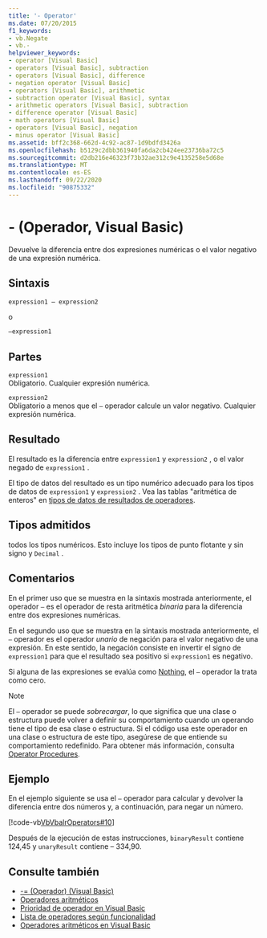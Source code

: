 ```yaml
---
title: '- Operator'
ms.date: 07/20/2015
f1_keywords:
- vb.Negate
- vb.-
helpviewer_keywords:
- operator [Visual Basic]
- operators [Visual Basic], subtraction
- operators [Visual Basic], difference
- negation operator [Visual Basic]
- operators [Visual Basic], arithmetic
- subtraction operator [Visual Basic], syntax
- arithmetic operators [Visual Basic], subtraction
- difference operator [Visual Basic]
- math operators [Visual Basic]
- operators [Visual Basic], negation
- minus operator [Visual Basic]
ms.assetid: bff2c368-662d-4c92-ac87-1d9bdfd3426a
ms.openlocfilehash: b5129c2dbb361940fa6da2cb424ee23736ba72c5
ms.sourcegitcommit: d2db216e46323f73b32ae312c9e4135258e5d68e
ms.translationtype: MT
ms.contentlocale: es-ES
ms.lasthandoff: 09/22/2020
ms.locfileid: "90875332"
---
```

# <a name="--operator-visual-basic"></a>- (Operador, Visual Basic)

Devuelve la diferencia entre dos expresiones numéricas o el valor negativo de una expresión numérica.  
  
## <a name="syntax"></a>Sintaxis  
  
```vb  
expression1 – expression2
```
  
o

```vb  
–expression1  
```  
  
## <a name="parts"></a>Partes  

 `expression1`  
 Obligatorio. Cualquier expresión numérica.  
  
 `expression2`  
 Obligatorio a menos que el `–` operador calcule un valor negativo. Cualquier expresión numérica.  
  
## <a name="result"></a>Resultado  

 El resultado es la diferencia entre `expression1` y `expression2` , o el valor negado de `expression1` .  
  
 El tipo de datos del resultado es un tipo numérico adecuado para los tipos de datos de `expression1` y `expression2` . Vea las tablas "aritmética de enteros" en [tipos de datos de resultados de operadores](data-types-of-operator-results.md).  
  
## <a name="supported-types"></a>Tipos admitidos  

 todos los tipos numéricos. Esto incluye los tipos de punto flotante y sin signo y `Decimal` .  
  
## <a name="remarks"></a>Comentarios  

 En el primer uso que se muestra en la sintaxis mostrada anteriormente, el operador `–` es el operador de resta aritmética *binaria* para la diferencia entre dos expresiones numéricas.  
  
 En el segundo uso que se muestra en la sintaxis mostrada anteriormente, el `–` operador es el operador *unario* de negación para el valor negativo de una expresión. En este sentido, la negación consiste en invertir el signo de `expression1` para que el resultado sea positivo si `expression1` es negativo.  
  
 Si alguna de las expresiones se evalúa como [Nothing](../nothing.md), el `–` operador la trata como cero.  
  
> [!NOTE]
> El `–` operador se puede *sobrecargar*, lo que significa que una clase o estructura puede volver a definir su comportamiento cuando un operando tiene el tipo de esa clase o estructura. Si el código usa este operador en una clase o estructura de este tipo, asegúrese de que entiende su comportamiento redefinido. Para obtener más información, consulta [Operator Procedures](../../programming-guide/language-features/procedures/operator-procedures.md).  
  
## <a name="example"></a>Ejemplo  

 En el ejemplo siguiente se usa el `–` operador para calcular y devolver la diferencia entre dos números y, a continuación, para negar un número.  
  
 [!code-vb[VbVbalrOperators#10](~/samples/snippets/visualbasic/VS_Snippets_VBCSharp/VbVbalrOperators/VB/Class1.vb#10)]  
  
 Después de la ejecución de estas instrucciones, `binaryResult` contiene 124,45 y `unaryResult` contiene – 334,90.  
  
## <a name="see-also"></a>Consulte también

- [-= (Operador) (Visual Basic)](subtraction-assignment-operator.md)
- [Operadores aritméticos](arithmetic-operators.md)
- [Prioridad de operador en Visual Basic](operator-precedence.md)
- [Lista de operadores según funcionalidad](operators-listed-by-functionality.md)
- [Operadores aritméticos en Visual Basic](../../programming-guide/language-features/operators-and-expressions/arithmetic-operators.md)
